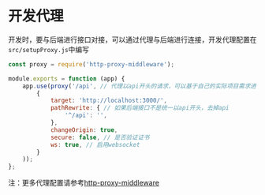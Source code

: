 # 开发代理
开发时，要与后端进行接口对接，可以通过代理与后端进行连接，开发代理配置在`src/setupProxy.js`中编写

```js
const proxy = require('http-proxy-middleware');

module.exports = function (app) {
    app.use(proxy('/api', // 代理以api开头的请求，可以基于自己的实际项目需求进行更改
        {
            target: 'http://localhost:3000/',
            pathRewrite: { // 如果后端接口不是统一以api开头，去掉api
                '^/api': '',
            },
            changeOrigin: true,
            secure: false, // 是否验证证书
            ws: true, // 启用websocket
        }
    ));
};
```

注：更多代理配置请参考[http-proxy-middleware](https://github.com/chimurai/http-proxy-middleware)
